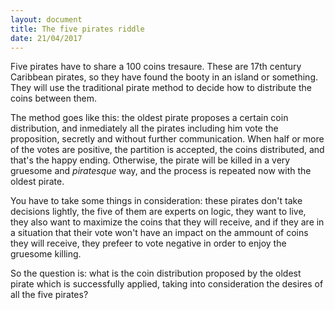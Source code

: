 ```yaml
---
layout: document
title: The five pirates riddle
date: 21/04/2017
---
```


Five pirates have to share a 100 coins tresaure. These are 17th century Caribbean
pirates, so they have found the booty in an island or something. They will use
the traditional pirate method to decide how to distribute the coins between
them.

The method goes like this: the oldest pirate proposes a certain coin
distribution, and inmediately all the pirates including him vote the
proposition, secretly and without further communication. When half or more of
the votes are positive, the partition is accepted, the coins distributed, and
that's the happy ending. Otherwise, the pirate will be killed in a very gruesome
and *piratesque* way, and the process is repeated now with the oldest pirate.

You have to take some things in consideration: these pirates don't take
decisions lightly, the five of them are experts on logic, they want to live,
they also want to maximize the coins that they will receive, and if they are in
a situation that their vote won't have an impact on the ammount of coins they
will receive, they prefeer to vote negative in order to enjoy the gruesome
killing.

So the question is: what is the coin distribution proposed by the oldest
pirate which is successfully applied, taking into consideration the desires of
all the five pirates?


